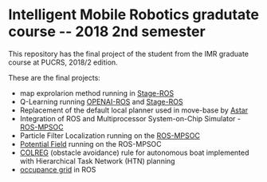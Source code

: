 # Intelligent Mobile Robotics gradutate course -- 2018 2nd semester

This repository has the final project of the student from the IMR graduate course at PUCRS, 2018/2 edition.

These are the final projects:


 * map exprolarion method running in [Stage-ROS](./ros-explorer)
 * Q-Learning running [OPENAI-ROS](./openai-ros) and [Stage-ROS](./rl-turtlebot) 
 * Replacement of the default local planner used in move-base by [Astar](./Astar-move-base)
 * Integration of ROS and Multiprocessor System-on-Chip Simulator - [ROS-MPSOC](./ros-mpsoc)
 * Particle Filter Localization running on the [ROS-MPSOC](https://github.com/andersondomingues/hellfireos/tree/app/noc_test_mcl)
 * [Potential Field](./potential-fileds-ros) running on the ROS-MPSOC
 * [COLREG](./USV-Guider-HTN-USVSIM) (obstacle avoidance) rule for autonomous boat implemented with Hierarchical Task Network (HTN) planning
 * [occupance grid](./occupancy_grid) in ROS
